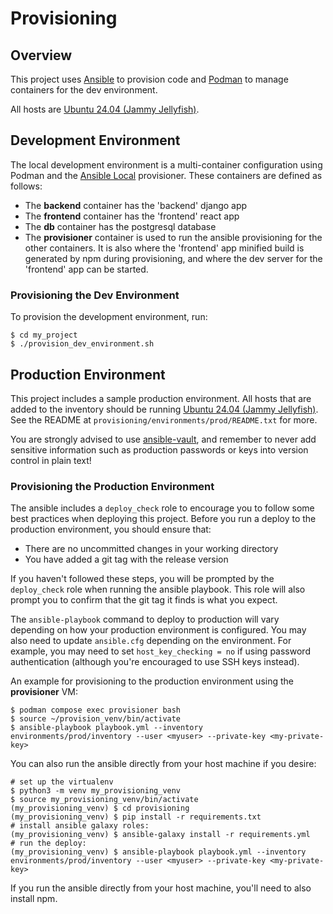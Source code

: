 # Provisioning

## Overview

This project uses [Ansible](https://docs.ansible.com/ansible/latest/index.html)
to provision code and [Podman](https://podman.io/) to manage containers for
the dev environment.

All hosts are [Ubuntu 24.04 (Jammy Jellyfish)](https://releases.ubuntu.com/24.04/).

## Development Environment

The local development environment is a multi-container configuration using Podman and the
[Ansible Local](https://www.vagrantup.com/docs/provisioning/ansible_local.html)
provisioner. These containers are defined as follows:

* The **backend** container has the 'backend' django app
* The **frontend** container has the 'frontend' react app
* The **db** container has the postgresql database
* The **provisioner** container is used to run the ansible provisioning for the other
  containers. It is also where the 'frontend' app minified build is generated by
  npm during provisioning, and where the dev server for the 'frontend' app can
  be started.
  
### Provisioning the Dev Environment

To provision the development environment, run:
```
$ cd my_project
$ ./provision_dev_environment.sh
```

## Production Environment

This project includes a sample production environment. All hosts that are added
to the inventory should be running [Ubuntu 24.04 (Jammy Jellyfish)](https://releases.ubuntu.com/24.04/). 
See the README at `provisioning/environments/prod/README.txt` for more.

You are strongly advised to use [ansible-vault](https://docs.ansible.com/ansible/latest/user_guide/vault.html),
and remember to never add sensitive information such as production passwords or
keys into version control in plain text!
  
### Provisioning the Production Environment

The ansible includes a `deploy_check` role to encourage you to follow some best
practices when deploying this project. Before you run a deploy to the production
environment, you should ensure that:

* There are no uncommitted changes in your working directory
* You have added a git tag with the release version

If you haven't followed these steps, you will be prompted by the `deploy_check`
role when running the ansible playbook. This role will also prompt you to
confirm that the git tag it finds is what you expect.

The `ansible-playbook` command to deploy to production will vary depending on
how your production environment is configured. You may also need to update
`ansible.cfg` depending on the environment. For example, you may need to set
`host_key_checking = no` if using password authentication (although you're 
encouraged to use SSH keys instead).

An example for provisioning to the production environment using the
**provisioner** VM:

```
$ podman compose exec provisioner bash
$ source ~/provision_venv/bin/activate
$ ansible-playbook playbook.yml --inventory environments/prod/inventory --user <myuser> --private-key <my-private-key>
```

You can also run the ansible directly from your host machine if you desire:

```
# set up the virtualenv
$ python3 -m venv my_provisioning_venv
$ source my_provisioning_venv/bin/activate
(my_provisioning_venv) $ cd provisioning
(my_provisioning_venv) $ pip install -r requirements.txt
# install ansible galaxy roles:
(my_provisioning_venv) $ ansible-galaxy install -r requirements.yml
# run the deploy:
(my_provisioning_venv) $ ansible-playbook playbook.yml --inventory environments/prod/inventory --user <myuser> --private-key <my-private-key>
```

If you run the ansible directly from your host machine, you'll need to also install npm.
